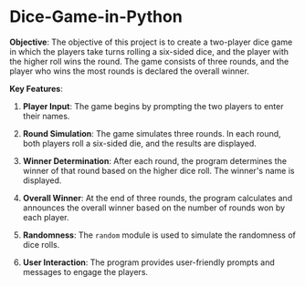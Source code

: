# Dice-Game-in-Python


**Objective**: The objective of this project is to create a two-player dice game in which the players take turns rolling a six-sided dice, and the player with the higher roll wins the round. The game consists of three rounds, and the player who wins the most rounds is declared the overall winner.

**Key Features**:

1. **Player Input**: The game begins by prompting the two players to enter their names.

2. **Round Simulation**: The game simulates three rounds. In each round, both players roll a six-sided die, and the results are displayed.

3. **Winner Determination**: After each round, the program determines the winner of that round based on the higher dice roll. The winner's name is displayed.

4. **Overall Winner**: At the end of three rounds, the program calculates and announces the overall winner based on the number of rounds won by each player.

5. **Randomness**: The `random` module is used to simulate the randomness of dice rolls.

6. **User Interaction**: The program provides user-friendly prompts and messages to engage the players.
